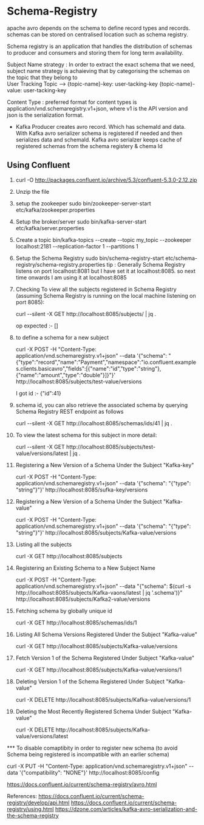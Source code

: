 # Schema-Registry

apache avro depends on the schema to define record types and records.
schemas can be stored on centralised location such as schema registry. 

Schema registry is an application that handles the distribution of schemas to producer and consumers and storing them for long term availability.

Subject Name strategy :
    In order to extract the exact schema that we need, subject name strategy is achaieving that by categorising the schemas       on the topic that they belong to   
    User Tracking Topic --> {topic-name}-key: user-tacking-key 
                            {topic-name}-value: user-tacking-key
                            
                          

Content Type :
preferred format for content types is application/vnd.schemaregistry.v1+json, where v1 is the API version and json is the serialization format.


* Kafka Producer creates avro record. Which has schemaId and data. With Kafka avro serializer schema is registered if needed and then serializes data and schemaId.
Kafka avro serialzer keeps cache of registered schemas from the schema registery & chema Id 

## Using Confluent
1) curl -O http://packages.confluent.io/archive/5.3/confluent-5.3.0-2.12.zip
2) Unzip the file 
3) setup the zookeeper 
    sudo bin/zookeeper-server-start etc/kafka/zookeeper.properties
4) Setup the broker/server
    sudo bin/kafka-server-start etc/kafka/server.properties
5) Create a topic 
    bin/kafka-topics --create --topic my_topic --zookeeper localhost:2181 --replication-factor 1 --partitions 1
6) Setup the Schema Registry
    sudo bin/schema-registry-start etc/schema-registry/schema-registry.properties 
    tip : Generally Schema Registry listens on port localhost:8081 but I have set it at localhost:8085.
          so next time onwards I am using it at localhost:8085
7) Checking 
    To view all the subjects registered in Schema Registry (assuming Schema Registry is running on the local machine            listening on port 8085):
    
    curl --silent -X GET http://localhost:8085/subjects/ | jq .
    
    op expected :- []
    
8) to define a schema for a new subject

    curl -X POST -H "Content-Type: application/vnd.schemaregistry.v1+json" --data '{"schema": "{\"type\":\"record\",\"name\":\"Payment\",\"namespace\":\"io.confluent.examples.clients.basicavro\",\"fields\":[{\"name\":\"id\",\"type\":\"string\"},{\"name\":\"amount\",\"type\":\"double\"}]}"}' http://localhost:8085/subjects/test-value/versions
    
    I got id :- {"id":41}
    
9) schema id, you can also retrieve the associated schema by querying Schema Registry REST endpoint as follows

    curl --silent -X GET http://localhost:8085/schemas/ids/41 | jq .

10) To view the latest schema for this subject in more detail:

    curl --silent -X GET http://localhost:8085/subjects/test-value/versions/latest | jq .
    
11) Registering a New Version of a Schema Under the Subject "Kafka-key"

    curl -X POST -H "Content-Type: application/vnd.schemaregistry.v1+json" --data '{"schema": "{\"type\": \"string\"}"}' http://localhost:8085/sufka-key/versions

12) Registering a New Version of a Schema Under the Subject "Kafka-value"

    curl -X POST -H "Content-Type: application/vnd.schemaregistry.v1+json" --data '{"schema": "{\"type\": \"string\"}"}' http://localhost:8085/subjects/Kafka-value/versions

12) Listing all the subjects

    curl -X GET http://localhost:8085/subjects
    
13) Registering an Existing Schema to a New Subject Name

    curl -X POST -H "Content-Type: application/vnd.schemaregistry.v1+json" --data "{\"schema\": $(curl -s http://localhost:8085/subjects/Kafka-vaons/latest | jq '.schema')}" http://localhost:8085/subjects/Kafka2-value/versions
    
14) Fetching schema by globally unique id 

    curl -X GET http://localhost:8085/schemas/ids/1
    
15) Listing All Schema Versions Registered Under the Subject "Kafka-value"

    curl -X GET http://localhost:8085/subjects/Kafka-value/versions
    
16) Fetch Version 1 of the Schema Registered Under Subject "Kafka-value" 

    curl -X GET http://localhost:8085/subjects/Kafka-value/versions/1
    
17) Deleting Version 1 of the Schema Registered Under Subject "Kafka-value"

    curl -X DELETE http://localhost:8085/subjects/Kafka-value/versions/1
    
18) Deleting the Most Recently Registered Schema Under Subject "Kafka-value"

    curl -X DELETE http://localhost:8085/subjects/Kafka-value/versions/latest



*** To disable comaptibity in order to register new schema (to avoid Schema being registered is incompatible with an earlier schema)

curl -X PUT -H "Content-Type: application/vnd.schemaregistry.v1+json" --data '{"compatibility": "NONE"}' http://localhost:8085/config

https://docs.confluent.io/current/schema-registry/avro.html




References:
https://docs.confluent.io/current/schema-registry/develop/api.html
https://docs.confluent.io/current/schema-registry/using.html
https://dzone.com/articles/kafka-avro-serialization-and-the-schema-registry
